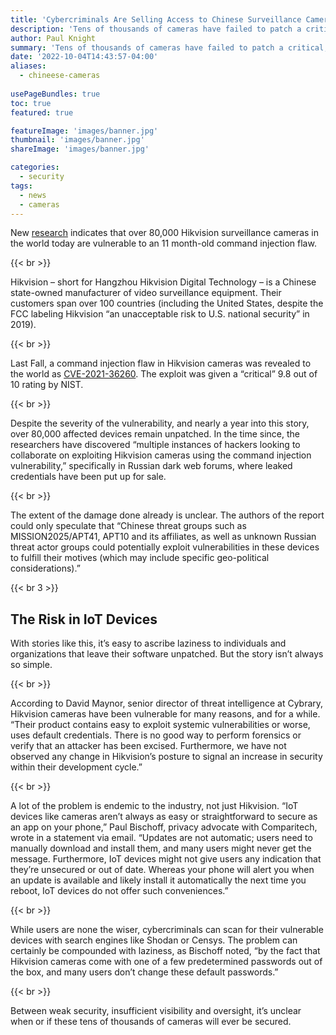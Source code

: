 ```yaml
---
title: 'Cybercriminals Are Selling Access to Chinese Surveillance Cameras'
description: 'Tens of thousands of cameras have failed to patch a critical, 11-month-old CVE, leaving thousands of organizations exposed.'
author: Paul Knight
summary: 'Tens of thousands of cameras have failed to patch a critical, 11-month-old CVE, leaving thousands of organizations exposed.'
date: '2022-10-04T14:43:57-04:00'
aliases:
  - chineese-cameras
  
usePageBundles: true
toc: true
featured: true

featureImage: 'images/banner.jpg'
thumbnail: 'images/banner.jpg'
shareImage: 'images/banner.jpg'

categories:
  - security
tags:
  - news
  - cameras
---
```


New [research](https://www.cyfirma.com/wp-content/uploads/2022/08/HikvisionSurveillanceCamerasVulnerabilities.pdf) indicates that over 80,000 Hikvision surveillance cameras in the world today are vulnerable to an 11 month-old command injection flaw.

{{< br >}}

Hikvision – short for Hangzhou Hikvision Digital Technology – is a Chinese state-owned manufacturer of video surveillance equipment. Their customers span over 100 countries (including the United States, despite the FCC labeling Hikvision “an unacceptable risk to U.S. national security” in 2019).

{{< br >}}

Last Fall, a command injection flaw in Hikvision cameras was revealed to the world as [CVE-2021-36260](https://nvd.nist.gov/vuln/detail/CVE-2021-36260). The exploit was given a “critical” 9.8 out of 10 rating by NIST.

{{< br >}}

Despite the severity of the vulnerability, and nearly a year into this story, over 80,000 affected devices remain unpatched. In the time since, the researchers have discovered “multiple instances of hackers looking to collaborate on exploiting Hikvision cameras using the command injection vulnerability,” specifically in Russian dark web forums, where leaked credentials have been put up for sale.

{{< br >}}

The extent of the damage done already is unclear. The authors of the report could only speculate that “Chinese threat groups such as MISSION2025/APT41, APT10 and its affiliates, as well as unknown Russian threat actor groups could potentially exploit vulnerabilities in these devices to fulfill their motives (which may include specific geo-political considerations).”

{{< br 3 >}}

## The Risk in IoT Devices
With stories like this, it’s easy to ascribe laziness to individuals and organizations that leave their software unpatched. But the story isn’t always so simple.

{{< br >}}

According to David Maynor, senior director of threat intelligence at Cybrary, Hikvision cameras have been vulnerable for many reasons, and for a while. “Their product contains easy to exploit systemic vulnerabilities or worse, uses default credentials. There is no good way to perform forensics or verify that an attacker has been excised. Furthermore, we have not observed any change in Hikvision’s posture to signal an increase in security within their development cycle.”

{{< br >}}

A lot of the problem is endemic to the industry, not just Hikvision. “IoT devices like cameras aren’t always as easy or straightforward to secure as an app on your phone,” Paul Bischoff, privacy advocate with Comparitech, wrote in a statement via email. “Updates are not automatic; users need to manually download and install them, and many users might never get the message. Furthermore, IoT devices might not give users any indication that they’re unsecured or out of date. Whereas your phone will alert you when an update is available and likely install it automatically the next time you reboot, IoT devices do not offer such conveniences.”

{{< br >}}

While users are none the wiser, cybercriminals can scan for their vulnerable devices with search engines like Shodan or Censys. The problem can certainly be compounded with laziness, as Bischoff noted, “by the fact that Hikvision cameras come with one of a few predetermined passwords out of the box, and many users don’t change these default passwords.”

{{< br >}}

Between weak security, insufficient visibility and oversight, it’s unclear when or if these tens of thousands of cameras will ever be secured.
